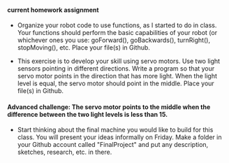 #### current homework assignment

+ Organize your robot code to use functions, as I started to do in class. Your functions should perform the basic capabilities of your robot (or whichever ones you use: goForward(), goBackwards(), turnRight(), stopMoving(), etc. Place your file(s) in Github.

+ This exercise is to develop your skill using servo motors. Use two light sensors pointing in different directions. Write a program so that your servo motor points in the direction that has more light. When the light level is equal, the servo motor should point in the middle. Place your file(s) in Github.

#### Advanced challenge: The servo motor points to the middle when the difference between the two light levels is less than 15.

+ Start thinking about the final machine you would like to build for this class. You will present your ideas informally on Friday. Make a   folder in your Github account called "FinalProject" and put any description, sketches, research, etc. in there.
